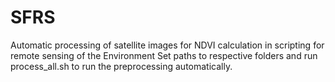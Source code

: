 # SFRS
Automatic processing of satellite images for NDVI calculation in scripting for remote sensing of the Environment
Set paths to respective folders and run process_all.sh to run the preprocessing automatically.
